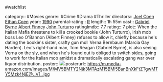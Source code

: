 #watchlist 

category:: #Movies
genre:: #Crime #Drama #Thriller
directors:: [Joel Coen](https://www.imdb.com/name/nm0001054/?ref_=tt_ov_dr) [Ethan Coen](https://www.imdb.com/name/nm0001053/?ref_=tt_ov_dr)
year:: [1990](https://www.imdb.com/title/tt0100150/releaseinfo?ref_=tt_ov_rdat)
parental-rating:: [R](https://www.imdb.com/title/tt0100150/parentalguide/certificates?ref_=tt_ov_pg)
length:: 1h 55m
cast:: [Gabriel Byrne](https://www.imdb.com/name/nm0000321/?ref_=tt_ov_st) [Albert Finney](https://www.imdb.com/name/nm0001215/?ref_=tt_ov_st) [John Turturro](https://www.imdb.com/name/nm0001806/?ref_=tt_ov_st)
ratingImdb:: 7.7
rating:: 7
plot:: When the Italian Mafia threatens to kill a crooked bookie (John Turturro), Irish mob boss Leo O'Bannon (Albert Finney) refuses to allow it, chiefly because he's dating the bookie's sister, crafty gun moll Verna Bernbaum (Marcia Gay Harden). Leo's right-hand man, Tom Reagan (Gabriel Byrne), is also seeing Verna on the sly, and when he's found out is obliged to switch sides, going to work for the Italian mob amidst a dramatically escalating gang war over liquor distribution.
poster:: [![](https://m.media-amazon.com/images/M/MV5BMTY2Njk3MTAzM15BMl5BanBnXkFtZTgwMTY5Mzk4NjE@._V1_.jpg)](https://www.imdb.com/title/tt0100150/?ref_=fn_al_tt_1)
posterurl:: https://m.media-amazon.com/images/M/MV5BMTY2Njk3MTAzM15BMl5BanBnXkFtZTgwMTY5Mzk4NjE@._V1_.jpg